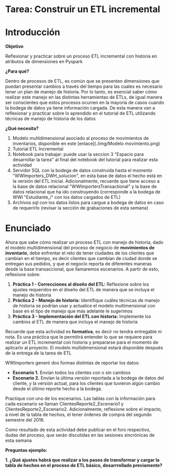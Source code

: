 # Tarea: Construir un ETL incremental

# Introducción

**Objetivo**

Reflexionar y practicar sobre un proceso ETL incremental con historia en atributos de dimensiones en Pyspark

**¿Para qué?**

Dentro  de  procesos  de  ETL,  es común  que se  presenten  dimensiones que puedan  presentar cambios a través del tiempo para las cuales es necesario tener un plan de manejo de historia. Por lo tanto, es esencial saber cómo realizar este manejo en las distintas herramientas de ETLs, de igual manera ser conscientes que estos procesos ocurren en la mayoría de casos cuando la bodega de datos ya tiene información cargada. De esta manera van a reflexionar y practicar sobre lo aprendido en el tutorial de ETL utilizando técnicas de manejo de historia de los datos

**¿Qué necesita?**

1. Modelo multidimensional asociado al proceso de movimientos de inventarios, disponible en este [enlace](./img/Modelo movimiento.png)
2. Tutorial ETL Incremental 
3. Notebook para trabajar: puede usar la seccion 3 "Espacio para desarrollar la tarea" al final del notebook del tutorial para realizar esta actividad
5. Servidor SQL con la bodega de datos construida hasta el momento "WWImporters_DWH_solucion", en esta base de datos el hecho está en la versión del ETL inicial. Adicionalmente, recuerde que tiene acceso a la base de datos relacional "WWImportersTransactional" y la base de datos relacional que ha ido construyendo (corresponde a la bodega de WWI "Estudiante_i" con los datos cargados de ETL)
6. Archivos sql con los datos listos para cargue a bodega de datos en caso de requerirlo (revisar la sección de grabaciones de esta semana)

# Enunciado
Ahora que sabe cómo realizar un proceso ETL con manejo de historia, dado el modelo multidimensional del proceso de negocio de **movimientos de inventario**, debe enfrentar el reto de tener ciudades de los clientes que cambian en el tiempo, es decir clientes que cambian de ciudad donde se entregan sus pedidos, y que el negocio reporta de  diferentes maneras desde la base transaccional, que llamaremos escenarios. A partir de esto, reflexione sobre:
1. **Práctica 1 - Correcciones al diseño del ETL:** Reflexione sobre los ajustes requeridos en el diseño del ETL de manera que se incluya el manejo de historia 
2. **Práctica 2 - Manejo de historia:** Identifique cuáles técnicas de manejo de historia se podrían usar y actualice el modelo multimensional con base en el tipo de manejo que más adelante le sugerimos
3. **Práctica 3 - Implementación del ETL con historia:** Implemente los cambios al ETL de manera que incluya el manejo de historia

Recuerde que esta actividad es **formativa**, es decir no tendra entregable ni nota. Es una práctica que le permitirá entender lo que se requiere para realizar un ETL incremental con historia y prepararse para el momento de aplicarlo al proyecto. 
El modelo multidimensional estará disponible después de la entrega de la tarea de ETL

WWImporters generó dos formas distintas de reportar los datos:
- **Escenario 1.** Envían todos los clientes con o sin cambios
- **Escenario 2.** Envían la última versión reportada a la bodega de datos del cliente, y la versión actual, para los clientes que tuvieron algún cambio desde el último reporte hecho a la bodega.

Practique con uno de los escenarios. Las tablas con la información para cada escenario se llaman ClientesReporte2_Escenario1 y ClientesReporte2_Escenario2. Adicionalmente, reflexione sobre el impacto, a nivel de la tabla de hechos, el tener órdenes de compra del segundo semestre del 2016.

Como resultado de esta actividad debe publicar en el foro respectivo, dudas del proceso, que serán discutidas en las sesiones sincrónicas de esta semana

**Preguntas ejemplo:**

**1. ¿Qué ajustes habrá que realizar a los pasos de transformar y cargar la tabla de hechos en el proceso de ETL básico, desarrrollado previamente?** 
